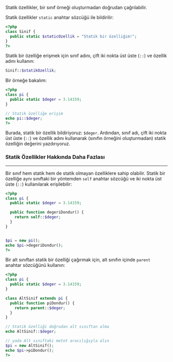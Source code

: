 Statik özellikler, bir sınıf örneği oluşturmadan doğrudan çağrılabilir.

Statik özellikler `static` anahtar sözcüğü ile bildirilir:

```PHP title:'static Properties Syntax'
<?php
class Sinif {
  public static $staticOzellik = "Statik bir özelliğim!";
}
?>
```

Statik bir özelliğe erişmek için sınıf adını, çift iki nokta üst üste (`::`) ve özellik adını kullanın:

```PHP title:'Static Properties Access Syntax'
Sinif::$statikOzellik;
```

Bir örneğe bakalım:

```PHP title:'Statik özelliklere ufak bir örnek'
<?php
class pi {
  public static $deger = 3.14159;
}

// Statik özelliğe erişim
echo pi::$deger;
?>
```

Burada, statik bir özellik bildiriyoruz: `$deger`. Ardından, sınıf adı, çift iki nokta üst üste (`::`) ve özellik adını kullanarak (sınıfın örneğini oluşturmadan) statik özelliğin değerini yazdırıyoruz.

### Statik Özellikler Hakkında Daha Fazlası
---
Bir sınıf hem statik hem de statik olmayan özelliklere sahip olabilir. Statik bir özelliğe aynı sınıftaki bir yöntemden `self` anahtar sözcüğü ve iki nokta üst üste (`::`) kullanılarak erişilebilir:

```PHP title:'Sınıf içinde statik özelliğe erişim'
<?php
class pi {
  public static $deger = 3.14159;

  public function degeriDondur() {
    return self::$deger;
  }
}


$pi = new pi();
echo $pi->degeriDondur();
?>
```

Bir alt sınıftan statik bir özelliği çağırmak için, alt sınıfın içinde `parent` anahtar sözcüğünü kullanın:

```PHP title:'Alt sınıftan üst sınıftaki statik özelliğe erişme'
<?php
class pi {
  public static $deger = 3.14159;
}

class AltSinif extends pi {
  public function piDondur() {
    return parent::$deger;
  }
}

// Statik özelliği doğrudan alt sınıftan alma
echo AltSinif::$deger;

// yada Alt sınıftaki metot aracılığıyla alın
$pi = new AltSinif();
echo $pi->piDondur();
?>
```
